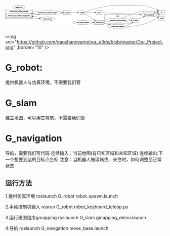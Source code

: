 ![Image text](https://github.com/gaozhangyang/our_p3dx/blob/master/Our_Project.png)

<img src="https://github.com/gaozhangyang/our_p3dx/blob/master/Our_Project.png" ,border="10" />

# G_robot:

提供机器人与仿真环境，不需要我们管

# G_slam

建立地图，可以用它导航，不需要我们管

# G_navigation

导航，需要我们写代码
连续输入：当前地图(有已知区域和未知区域)
连续输出:下一个想要到达的目标点坐标
注意：当机器人被墙堵住、夹住时，如何调整至正常状态

## 运行方法
1.提供仿真环境
roslaunch G_robot robot_spawn.launch

2.手动控制机器人
rosrun G_robot robot_keyboard_teleop.py

3.运行建图程序gmapping
roslaunch G_slam gmapping_demo.launch

4.导航
roslaunch G_navigation move_base.launch
